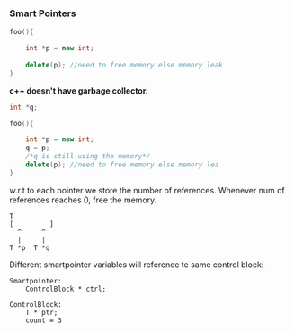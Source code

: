 ### Smart Pointers

```C++
foo(){

	int *p = new int;
	
	delete(p); //need to free memory else memory leak	
}

```

**c++ doesn't have garbage collector.**


```C++
int *q;

foo(){

	int *p = new int;
	q = p;
	/*q is still using the memory*/
	delete(p); //need to free memory else memory lea	
}

```

w.r.t to each pointer we store the number of references. Whenever num of references reaches 0, free the memory.

```
T
[         ]
  ^		^
  |     |
T *p  T *q
```

Different smartpointer variables will reference te same control block:

```
Smartpointer:
	ControlBlock * ctrl;

ControlBlock:
	T * ptr;
	count = 3	
```